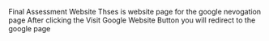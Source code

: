 Final Assessment Website 
Thses is website page for the google nevogation page 
After clicking the Visit Google Website Button you will redirect to the google page
